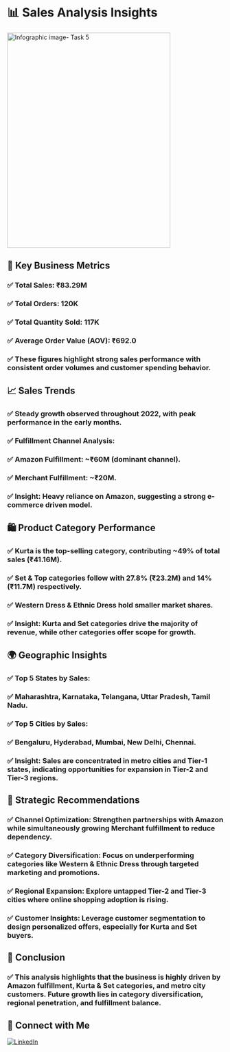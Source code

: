 # 📊 Sales Analysis Insights
<img width="380" height="500" alt="Infographic image- Task 5" src="https://github.com/user-attachments/assets/1c718f6a-e253-4c69-a806-21ccb2ebbcf2" />

## 🔑 Key Business Metrics

### ✅ Total Sales: ₹83.29M
### ✅ Total Orders: 120K
### ✅ Total Quantity Sold: 117K
### ✅ Average Order Value (AOV): ₹692.0
### ✅ These figures highlight strong sales performance with consistent order volumes and customer spending behavior.

## 📈 Sales Trends

### ✅ Steady growth observed throughout 2022, with peak performance in the early months.
### ✅ Fulfillment Channel Analysis:
### ✅ Amazon Fulfillment: ~₹60M (dominant channel).
### ✅ Merchant Fulfillment: ~₹20M.
### ✅ Insight: Heavy reliance on Amazon, suggesting a strong e-commerce driven model.

## 🛍️ Product Category Performance

### ✅ Kurta is the top-selling category, contributing ~49% of total sales (₹41.16M).
### ✅ Set & Top categories follow with 27.8% (₹23.2M) and 14% (₹11.7M) respectively.
### ✅ Western Dress & Ethnic Dress hold smaller market shares.
### ✅ Insight: Kurta and Set categories drive the majority of revenue, while other categories offer scope for growth.

## 🌍 Geographic Insights

### ✅ Top 5 States by Sales:
### ✅ Maharashtra, Karnataka, Telangana, Uttar Pradesh, Tamil Nadu.
### ✅ Top 5 Cities by Sales:
### ✅ Bengaluru, Hyderabad, Mumbai, New Delhi, Chennai.
### ✅ Insight: Sales are concentrated in metro cities and Tier-1 states, indicating opportunities for expansion in Tier-2 and Tier-3 regions.

## 🚀 Strategic Recommendations

### ✅ Channel Optimization: Strengthen partnerships with Amazon while simultaneously growing Merchant fulfillment to reduce dependency.
### ✅ Category Diversification: Focus on underperforming categories like Western & Ethnic Dress through targeted marketing and promotions.
### ✅ Regional Expansion: Explore untapped Tier-2 and Tier-3 cities where online shopping adoption is rising.
### ✅ Customer Insights: Leverage customer segmentation to design personalized offers, especially for Kurta and Set buyers.

## 📌 Conclusion

### ✅ This analysis highlights that the business is highly driven by Amazon fulfillment, Kurta & Set categories, and metro city customers. Future growth lies in category diversification, regional penetration, and fulfillment balance.

## 💼 Connect with Me

[![LinkedIn](https://img.shields.io/badge/LinkedIn-Profile-blue)](https://www.linkedin.com/in/saumyasuteshnu-behera-50a478209/)
